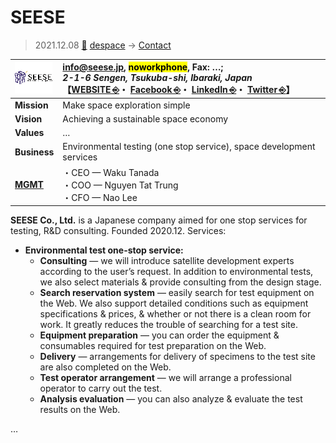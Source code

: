 # SEESE
> 2021.12.08 [🚀](../../../index/index.md) [despace](../index.md) → [Contact](../contact.md)

|[![](../f/contact/s/seese_logo1_thumb.webp)](../f/contact/s/seese_logo1.webp)|<info@seese.jp>, <mark>noworkphone</mark>, Fax: …;<br> *2-1-6 Sengen, Tsukuba-shi, Ibaraki, Japan*<br> 【[WEBSITE ⎆](https://seese.jp/)・ [Facebook ⎆](https://www.facebook.com/SEESE-Inc-102612468412931/)・ [LinkedIn ⎆](https://www.linkedin.com/company/seese-inc/)・ [Twitter ⎆](https://twitter.com/seese2020)】|
|:-|:-|
|**Mission**|Make space exploration simple|
|**Vision**|Achieving a sustainable space economy|
|**Values**|…|
|**Business**|Environmental testing (one stop service), space development services|
|**[MGMT](../mgmt.md)**|・CEO — Waku Tanada<br> ・COO — Nguyen Tat Trung<br> ・CFO — Nao Lee|

**SEESE Co., Ltd.** is a Japanese company aimed for one stop services for testing, R&D consulting. Founded 2020.12. Services:

   - **Environmental test one-stop service:**
      - **Consulting** — we will introduce satellite development experts according to the user’s request. In addition to environmental tests, we also select materials & provide consulting from the design stage.
      - **Search reservation system** — easily search for test equipment on the Web. We also support detailed conditions such as equipment specifications & prices, & whether or not there is a clean room for work. It greatly reduces the trouble of searching for a test site.
      - **Equipment preparation** — you can order the equipment & consumables required for test preparation on the Web.
      - **Delivery** — arrangements for delivery of specimens to the test site are also completed on the Web.
      - **Test operator arrangement** — we will arrange a professional operator to carry out the test.
      - **Analysis evaluation** — you can also analyze & evaluate the test results on the Web.

<p style="page-break-after:always"> </p>

…
